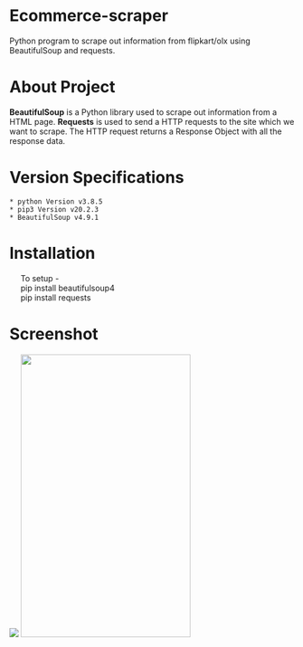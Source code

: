 # Ecommerce-scraper
Python program to scrape out information from flipkart/olx using BeautifulSoup and requests.

# About Project
__BeautifulSoup__ is a Python library used to scrape out information from a HTML page. __Requests__ is used to send a HTTP requests to the site which we want to scrape. The HTTP request returns a Response Object with all the response data. 

# Version Specifications
    * python Version v3.8.5
    * pip3 Version v20.2.3
    * BeautifulSoup v4.9.1
    
# Installation
&nbsp;&nbsp;&nbsp;&nbsp;&nbsp;To setup - 
<br />
&nbsp;&nbsp;&nbsp;&nbsp; pip install beautifulsoup4 <br/>
&nbsp;&nbsp;&nbsp;&nbsp; pip install requests

# Screenshot
<div class="row">
<img src="https://user-images.githubusercontent.com/41678679/93750412-0ebef900-fc19-11ea-98b0-8929af65e8a8.PNG" >
<img src="https://user-images.githubusercontent.com/41678679/93750800-b50afe80-fc19-11ea-8eed-84c677be3c94.PNG" width="300px" height="500px">
</div>
